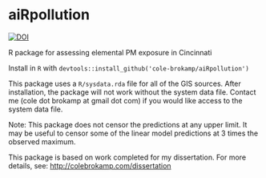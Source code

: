 # aiRpollution


[![DOI](https://zenodo.org/badge/21831/cole-brokamp/aiRpollution.svg)](https://zenodo.org/badge/latestdoi/21831/cole-brokamp/aiRpollution)

R package for assessing elemental PM exposure in Cincinnati

Install in `R` with `devtools::install_github('cole-brokamp/aiRpollution')`

This package uses a `R/sysdata.rda` file for all of the GIS sources.
After installation, the package will not work without the system data file. 
Contact me (cole dot brokamp at gmail dot com) if you would like access to the system data file.

Note: This package does not censor the predictions at any upper limit. It may be useful to censor some of the linear model predictions 
at 3 times the observed maximum.

This package is based on work completed for my dissertation. For more details, see: http://colebrokamp.com/dissertation
